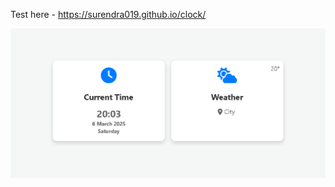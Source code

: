 Test here - https://surendra019.github.io/clock/

<img src="https://github.com/surendra019/clock/blob/main/img1.png"/>
